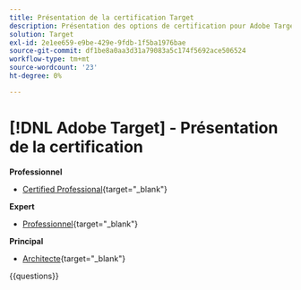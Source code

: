 ```yaml
---
title: Présentation de la certification Target
description: Présentation des options de certification pour Adobe Target
solution: Target
exl-id: 2e1ee659-e9be-429e-9fdb-1f5ba1976bae
source-git-commit: df1be8a0aa3d31a79083a5c174f5692ace506524
workflow-type: tm+mt
source-wordcount: '23'
ht-degree: 0%

---
```


# [!DNL Adobe Target] - Présentation de la certification

**Professionnel**

* [Certified Professional](https://certification.adobe.com/certification/target-business-practitioner-professional){target="_blank"} <!--AD0-E408-->

**Expert**

* [Professionnel](https://certification.adobe.com/certification/target-business-practitioner-expert){target="_blank"} <!--AD0-E406-->

**Principal**

* [Architecte](https://certification.adobe.com/certification/target-architect-master){target="_blank"} <!--AD0-E409-->

{{questions}}

